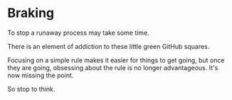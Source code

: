 # Braking

To stop a runaway process may take some time.

There is an element of addiction to these little green GitHub squares.

Focusing on a simple rule makes it easier for things to get going, but once they are going, obsessing about the rule is no longer advantageous. It's now missing the point.

So stop to think.